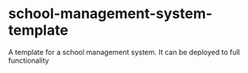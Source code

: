 # school-management-system-template
A template for a school management system. It can be deployed to full functionality
